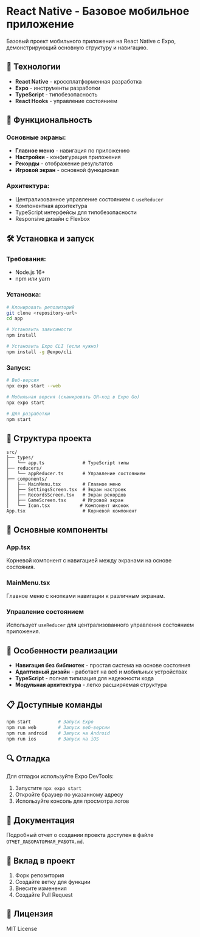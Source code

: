 # React Native - Базовое мобильное приложение

Базовый проект мобильного приложения на React Native с Expo, демонстрирующий основную структуру и навигацию.

## 🚀 Технологии

- **React Native** - кроссплатформенная разработка
- **Expo** - инструменты разработки
- **TypeScript** - типобезопасность
- **React Hooks** - управление состоянием

## 📱 Функциональность

### Основные экраны:
- **Главное меню** - навигация по приложению
- **Настройки** - конфигурация приложения  
- **Рекорды** - отображение результатов
- **Игровой экран** - основной функционал

### Архитектура:
- Централизованное управление состоянием с `useReducer`
- Компонентная архитектура
- TypeScript интерфейсы для типобезопасности
- Responsive дизайн с Flexbox

## 🛠 Установка и запуск

### Требования:
- Node.js 16+
- npm или yarn

### Установка:
```bash
# Клонировать репозиторий
git clone <repository-url>
cd app

# Установить зависимости
npm install

# Установить Expo CLI (если нужно)
npm install -g @expo/cli
```

### Запуск:
```bash
# Веб-версия
npx expo start --web

# Мобильная версия (сканировать QR-код в Expo Go)
npx expo start

# Для разработки
npm start
```

## 📁 Структура проекта

```
src/
├── types/
│   └── app.ts              # TypeScript типы
├── reducers/
│   └── appReducer.ts       # Управление состоянием
├── components/
│   ├── MainMenu.tsx        # Главное меню
│   ├── SettingsScreen.tsx  # Экран настроек
│   ├── RecordsScreen.tsx   # Экран рекордов
│   ├── GameScreen.tsx      # Игровой экран
│   └── Icon.tsx           # Компонент иконок
App.tsx                     # Корневой компонент
```

## 🔧 Основные компоненты

### App.tsx
Корневой компонент с навигацией между экранами на основе состояния.

### MainMenu.tsx
Главное меню с кнопками навигации к различным экранам.

### Управление состоянием
Использует `useReducer` для централизованного управления состоянием приложения.

## 🎯 Особенности реализации

- **Навигация без библиотек** - простая система на основе состояния
- **Адаптивный дизайн** - работает на веб и мобильных устройствах
- **TypeScript** - полная типизация для надежности кода
- **Модульная архитектура** - легко расширяемая структура

## 📋 Доступные команды

```bash
npm start          # Запуск Expo
npm run web        # Запуск веб-версии
npm run android    # Запуск на Android
npm run ios        # Запуск на iOS
```

## 🔍 Отладка

Для отладки используйте Expo DevTools:
1. Запустите `npx expo start`
2. Откройте браузер по указанному адресу
3. Используйте консоль для просмотра логов

## 📖 Документация

Подробный отчет о создании проекта доступен в файле `ОТЧЕТ_ЛАБОРАТОРНАЯ_РАБОТА.md`.

## 🤝 Вклад в проект

1. Форк репозитория
2. Создайте ветку для функции
3. Внесите изменения
4. Создайте Pull Request

## 📄 Лицензия

MIT License